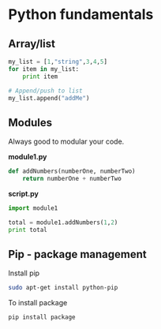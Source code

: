 # Python fundamentals

## Array/list

```python
my_list = [1,"string",3,4,5]
for item in my_list:
    print item

# Append/push to list
my_list.append("addMe")
```


## Modules

Always good to modular your code.

**module1.py**

```python
def addNumbers(numberOne, numberTwo)
    return numberOne + numberTwo
```

**script.py**

```python
import module1

total = module1.addNumbers(1,2)
print total
```


## Pip - package management

Install pip
```bash
sudo apt-get install python-pip
```


To install package

```bash
pip install package
```